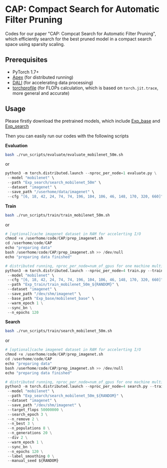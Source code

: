 # CAP: Compact Search for Automatic Filter Pruning

Codes for our paper "CAP: Compcat Search for Automatic Filter Pruning", which efficiently search for the best pruned model in a compact search space using sparsity scaling. 

## Prerequisites

- PyTorch 1.7+
- [Apex](https://github.com/NVIDIA/apex) (for distributed running)
- [DALI](https://github.com/NVIDIA/DALI) (for accelerating data processing)
- [torchprofile](https://github.com/zhijian-liu/torchprofile) (for FLOPs calculation, which is based on `torch.jit.trace`, more general and accurate)

## Usage

Please firstly download the pretrained models, which include [Exp_base](https://drive.google.com/drive/folders/1WH2FcqujbtLprf1XdV-Evo_aw3ODte4Y?usp=sharing) and [Exp_search](https://drive.google.com/drive/folders/1G5RPRiUDOdYVuVLW9hSQA2t5OVIIFqMA?usp=sharing)

Then you can easily run our codes with the following scripts

**Evaluation**

```bash
bash ./run_scripts/evaluate/evaluate_mobilenet_50m.sh
```

or

```python
python3 -m torch.distributed.launch --nproc_per_node=1 evaluate.py \
 --model "mobilenet" \
 --path "Exp_search/search_mobilenet_50m" \
 --dataset "imagenet" \
 --save_path "/userhome/data/imagenet" \
 --cfg "[6, 18, 42, 24, 74, 74, 196, 104, 106, 46, 148, 170, 320, 660]"
```

**Train**

```bash
bash ./run_scripts/train/train_mobilenet_50m.sh
```

or

```python
# [optional]cache imagenet dataset in RAM for accelerting I/O
chmod +x /userhome/code/CAP/prep_imagenet.sh
cd /userhome/code/CAP
echo "preparing data"
bash /userhome/code/CAP/prep_imagenet.sh >> /dev/null
echo "preparing data finished"

# distributed running, nproc_per_node=num_of_gpus for one machine multi-gpus
python3 -m torch.distributed.launch --nproc_per_node=4 train.py --train \
 --model "mobilenet" \
 --cfg "[6, 18, 42, 24, 74, 74, 196, 104, 106, 46, 148, 170, 320, 660]" \
 --path "Exp_train/train_mobilenet_50m_${RANDOM}" \
 --dataset "imagenet" \
 --save_path "/dev/shm/imagenet" \
 --base_path "Exp_base/mobilenet_base" \
 --warm_epoch 1 \
 --sync_bn \
 --n_epochs 120
```

**Search**

```bash
bash ./run_scripts/train/search_mobilenet_50m.sh
```

or

```python
# [optional]cache imagenet dataset in RAM for accelerting I/O
chmod +x /userhome/code/CAP/prep_imagenet.sh
cd /userhome/code/CAP
echo "preparing data"
bash /userhome/code/CAP/prep_imagenet.sh >> /dev/null
echo "preparing data finished"

# distributed running, nproc_per_node=num_of_gpus for one machine multi-gpus
python3 -m torch.distributed.launch --nproc_per_node=4 search.py --train \
 --model "mobilenet" \
 --path "Exp_search/search_mobilenet_50m_${RANDOM}" \
 --dataset "imagenet" \
 --save_path "/dev/shm/imagenet" \
 --target_flops 50000000 \
 --search_epoch 3 \
 --n_remove 2 \
 --n_best 3 \
 --n_populations 8 \
 --n_generations 20 \
 --div 2 \
 --warm_epoch 1 \
 --sync_bn \
 --n_epochs 120 \
 --label_smoothing 0 \
 --manual_seed ${RANDOM}

```



